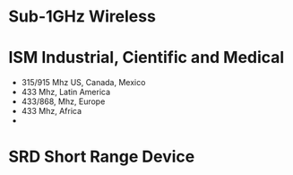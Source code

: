 # Sub-1GHz Wireless

# ISM Industrial, Cientific and Medical

- 315/915 Mhz US, Canada, Mexico
- 433 Mhz, Latin America
- 433/868, Mhz, Europe
- 433 Mhz, Africa
- 


# SRD Short Range Device

